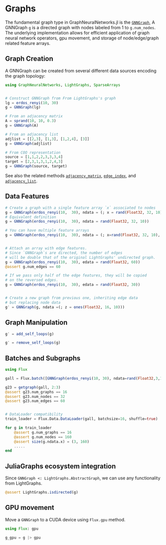 # Graphs

The fundamental graph type in GraphNeuralNetworks.jl is the [`GNNGraph`](@ref), 
A GNNGraph `g` is a directed graph with nodes labeled from 1 to `g.num_nodes`.
The underlying implementation allows for efficient application of graph neural network
operators, gpu movement, and storage of node/edge/graph related feature arrays.

## Graph Creation
A GNNGraph can be created from several different data sources encoding the graph topology:

```julia
using GraphNeuralNetworks, LightGraphs, SparseArrays


# Construct GNNGraph from From LightGraphs's graph
lg = erdos_renyi(10, 30)
g = GNNGraph(lg)

# From an adjacency matrix
A = sprand(10, 10, 0.3)
g = GNNGraph(A)

# From an adjacency list
adjlist = [[2,3], [1,3], [1,2,4], [3]]
g = GNNGraph(adjlist)

# From COO representation
source = [1,1,2,2,3,3,3,4]
target = [2,3,1,3,1,2,4,3]
g = GNNGraph(source, target)
```

See also the related methods [`adjacency_matrix`](@ref), [`edge_index`](@ref), and [`adjacency_list`](@ref).


## Data Features

```julia
# Create a graph with a single feature array `x` associated to nodes
g = GNNGraph(erdos_renyi(10,  30), ndata = (; x = rand(Float32, 32, 10)))
# Equivalent definition
g = GNNGraph(erdos_renyi(10,  30), ndata = rand(Float32, 32, 10))

# You can have multiple feature arrays
g = GNNGraph(erdos_renyi(10,  30), ndata = (; x=rand(Float32, 32, 10), y=rand(Float32, 10)))


# Attach an array with edge features.
# Since `GNNGraph`s are directed, the number of edges
# will be double that of the original LightGraphs' undirected graph.
g = GNNGraph(erdos_renyi(10,  30), edata = rand(Float32, 60))
@assert g.num_edges == 60

# If we pass only half of the edge features, they will be copied
# on the reversed edges.
g = GNNGraph(erdos_renyi(10,  30), edata = rand(Float32, 30))


# Create a new graph from previous one, inheriting edge data
# but replacing node data
g′ = GNNGraph(g, ndata =(; z = ones(Float32, 16, 10)))
```


## Graph Manipulation

```julia
g′ = add_self_loops(g)

g′ = remove_self_loops(g)
```

## Batches and Subgraphs

```julia
using Flux

gall = Flux.batch([GNNGraph(erdos_renyi(10, 30), ndata=rand(Float32,3,10)) for _ in 1:160])

g23 = getgraph(gall, 2:3)
@assert g23.num_graphs == 16
@assert g23.num_nodes == 32
@assert g23.num_edges == 60


# DataLoader compatibility
train_loader = Flux.Data.DataLoader(gall, batchsize=16, shuffle=true)

for g in train_loader
    @assert g.num_graphs == 16
    @assert g.num_nodes == 160
    @assert size(g.ndata.x) = (3, 160)    
    .....
end
```

## JuliaGraphs ecosystem integration

Since `GNNGraph <: LightGraphs.AbstractGraph`, we can use any functionality from LightGraphs. 

```julia
@assert LightGraphs.isdirected(g)
```

## GPU movement

Move a `GNNGraph` to a CUDA device using `Flux.gpu` method. 

```julia
using Flux: gpu

g_gpu = g |> gpu
```
